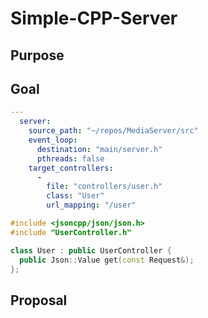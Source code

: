 # Simple-CPP-Server

## Purpose

## Goal

```yaml
---
  server: 
    source_path: "~/repos/MediaServer/src"
    event_loop: 
      destination: "main/server.h"
      pthreads: false
    target_controllers: 
      - 
        file: "controllers/user.h"
        class: "User"
        url_mapping: "/user"
```

```C++
#include <jsoncpp/json/json.h>
#include "UserController.h"

class User : public UserController {
  public Json::Value get(const Request&);
};
```

## Proposal
